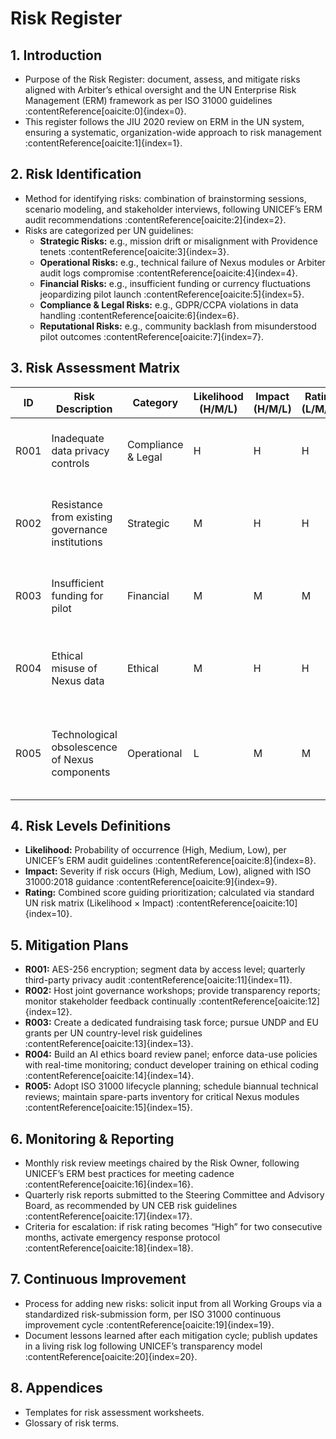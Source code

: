 # Risk Register

## 1. Introduction
- Purpose of the Risk Register: document, assess, and mitigate risks aligned with Arbiter’s ethical oversight and the UN Enterprise Risk Management (ERM) framework as per ISO 31000 guidelines :contentReference[oaicite:0]{index=0}.  
- This register follows the JIU 2020 review on ERM in the UN system, ensuring a systematic, organization-wide approach to risk management :contentReference[oaicite:1]{index=1}.


## 2. Risk Identification
- Method for identifying risks: combination of brainstorming sessions, scenario modeling, and stakeholder interviews, following UNICEF’s ERM audit recommendations :contentReference[oaicite:2]{index=2}.  
- Risks are categorized per UN guidelines:  
  - **Strategic Risks:** e.g., mission drift or misalignment with Providence tenets :contentReference[oaicite:3]{index=3}.  
  - **Operational Risks:** e.g., technical failure of Nexus modules or Arbiter audit logs compromise :contentReference[oaicite:4]{index=4}.  
  - **Financial Risks:** e.g., insufficient funding or currency fluctuations jeopardizing pilot launch :contentReference[oaicite:5]{index=5}.  
  - **Compliance & Legal Risks:** e.g., GDPR/CCPA violations in data handling :contentReference[oaicite:6]{index=6}.  
  - **Reputational Risks:** e.g., community backlash from misunderstood pilot outcomes :contentReference[oaicite:7]{index=7}.


## 3. Risk Assessment Matrix
| ID   | Risk Description                                    | Category         | Likelihood (H/M/L) | Impact (H/M/L) | Rating (L/M/H) | Owner            | Mitigation Strategy                               | Status       |
|------|-----------------------------------------------------|------------------|--------------------|---------------|----------------|------------------|----------------------------------------------------|--------------|
| R001 | Inadequate data privacy controls                    | Compliance & Legal | H                | H             | H              | Data Steward     | Implement AES-256 encryption, periodic audits      | Open         |
| R002 | Resistance from existing governance institutions    | Strategic        | M                  | H             | H              | Steering Committee | Engage stakeholders via workshops, transparent reporting | Open  |
| R003 | Insufficient funding for pilot                      | Financial        | M                  | M             | M              | Project Lead     | Diversify funding sources; apply for UN grants      | Open         |
| R004 | Ethical misuse of Nexus data                        | Ethical          | M                  | H             | H              | Ethics WG        | Develop real-time ethics audits, train Nexus developers | Open   |
| R005 | Technological obsolescence of Nexus components       | Operational      | L                  | M             | M              | Technical Lead   | Implement modular design; schedule hardware refresh cycles | Open |

## 4. Risk Levels Definitions
- **Likelihood:** Probability of occurrence (High, Medium, Low), per UNICEF’s ERM audit guidelines :contentReference[oaicite:8]{index=8}.  
- **Impact:** Severity if risk occurs (High, Medium, Low), aligned with ISO 31000:2018 guidance :contentReference[oaicite:9]{index=9}.  
- **Rating:** Combined score guiding prioritization; calculated via standard UN risk matrix (Likelihood × Impact) :contentReference[oaicite:10]{index=10}.

## 5. Mitigation Plans
- **R001:** AES-256 encryption; segment data by access level; quarterly third-party privacy audit :contentReference[oaicite:11]{index=11}.  
- **R002:** Host joint governance workshops; provide transparency reports; monitor stakeholder feedback continually :contentReference[oaicite:12]{index=12}.  
- **R003:** Create a dedicated fundraising task force; pursue UNDP and EU grants per UN country-level risk guidelines :contentReference[oaicite:13]{index=13}.  
- **R004:** Build an AI ethics board review panel; enforce data-use policies with real-time monitoring; conduct developer training on ethical coding :contentReference[oaicite:14]{index=14}.  
- **R005:** Adopt ISO 31000 lifecycle planning; schedule biannual technical reviews; maintain spare-parts inventory for critical Nexus modules :contentReference[oaicite:15]{index=15}.

## 6. Monitoring & Reporting
- Monthly risk review meetings chaired by the Risk Owner, following UNICEF’s ERM best practices for meeting cadence :contentReference[oaicite:16]{index=16}.  
- Quarterly risk reports submitted to the Steering Committee and Advisory Board, as recommended by UN CEB risk guidelines :contentReference[oaicite:17]{index=17}.  
- Criteria for escalation: if risk rating becomes “High” for two consecutive months, activate emergency response protocol :contentReference[oaicite:18]{index=18}.

## 7. Continuous Improvement
- Process for adding new risks: solicit input from all Working Groups via a standardized risk-submission form, per ISO 31000 continuous improvement cycle :contentReference[oaicite:19]{index=19}.  
- Document lessons learned after each mitigation cycle; publish updates in a living risk log following UNICEF’s transparency model :contentReference[oaicite:20]{index=20}.

## 8. Appendices
- Templates for risk assessment worksheets.
- Glossary of risk terms.